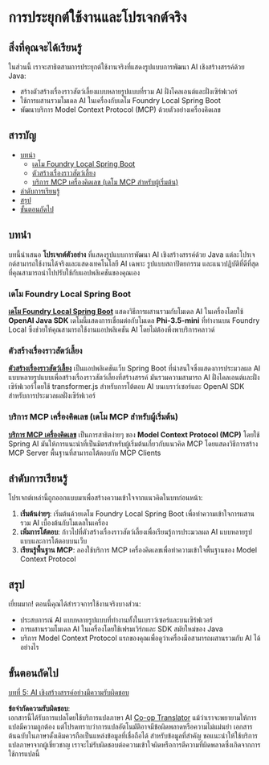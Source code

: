 <!--
CO_OP_TRANSLATOR_METADATA:
{
  "original_hash": "14c0a61ecc1cd2012a9c129236dfdf71",
  "translation_date": "2025-07-29T09:20:35+00:00",
  "source_file": "04-PracticalSamples/README.md",
  "language_code": "th"
}
-->
# การประยุกต์ใช้งานและโปรเจกต์จริง

## สิ่งที่คุณจะได้เรียนรู้
ในส่วนนี้ เราจะสาธิตสามการประยุกต์ใช้งานจริงที่แสดงรูปแบบการพัฒนา AI เชิงสร้างสรรค์ด้วย Java:
- สร้างตัวสร้างเรื่องราวสัตว์เลี้ยงแบบหลายรูปแบบที่รวม AI ฝั่งไคลเอนต์และฝั่งเซิร์ฟเวอร์
- ใช้การผสานรวมโมเดล AI ในเครื่องกับเดโม Foundry Local Spring Boot
- พัฒนาบริการ Model Context Protocol (MCP) ด้วยตัวอย่างเครื่องคิดเลข

## สารบัญ

- [บทนำ](../../../04-PracticalSamples)
  - [เดโม Foundry Local Spring Boot](../../../04-PracticalSamples)
  - [ตัวสร้างเรื่องราวสัตว์เลี้ยง](../../../04-PracticalSamples)
  - [บริการ MCP เครื่องคิดเลข (เดโม MCP สำหรับผู้เริ่มต้น)](../../../04-PracticalSamples)
- [ลำดับการเรียนรู้](../../../04-PracticalSamples)
- [สรุป](../../../04-PracticalSamples)
- [ขั้นตอนถัดไป](../../../04-PracticalSamples)

## บทนำ

บทนี้นำเสนอ **โปรเจกต์ตัวอย่าง** ที่แสดงรูปแบบการพัฒนา AI เชิงสร้างสรรค์ด้วย Java แต่ละโปรเจกต์สามารถใช้งานได้จริงและแสดงเทคโนโลยี AI เฉพาะ รูปแบบสถาปัตยกรรม และแนวปฏิบัติที่ดีที่สุดที่คุณสามารถนำไปปรับใช้กับแอปพลิเคชันของคุณเอง

### เดโม Foundry Local Spring Boot

**[เดโม Foundry Local Spring Boot](foundrylocal/README.md)** แสดงวิธีการผสานรวมกับโมเดล AI ในเครื่องโดยใช้ **OpenAI Java SDK** เดโมนี้แสดงการเชื่อมต่อกับโมเดล **Phi-3.5-mini** ที่ทำงานบน Foundry Local ซึ่งช่วยให้คุณสามารถใช้งานแอปพลิเคชัน AI โดยไม่ต้องพึ่งพาบริการคลาวด์

### ตัวสร้างเรื่องราวสัตว์เลี้ยง

**[ตัวสร้างเรื่องราวสัตว์เลี้ยง](petstory/README.md)** เป็นแอปพลิเคชันเว็บ Spring Boot ที่น่าสนใจซึ่งแสดงการประมวลผล AI แบบหลายรูปแบบเพื่อสร้างเรื่องราวสัตว์เลี้ยงที่สร้างสรรค์ มันรวมความสามารถ AI ฝั่งไคลเอนต์และฝั่งเซิร์ฟเวอร์โดยใช้ transformer.js สำหรับการโต้ตอบ AI บนเบราว์เซอร์และ OpenAI SDK สำหรับการประมวลผลฝั่งเซิร์ฟเวอร์

### บริการ MCP เครื่องคิดเลข (เดโม MCP สำหรับผู้เริ่มต้น)

**[บริการ MCP เครื่องคิดเลข](calculator/README.md)** เป็นการสาธิตง่ายๆ ของ **Model Context Protocol (MCP)** โดยใช้ Spring AI มันให้การแนะนำที่เป็นมิตรสำหรับผู้เริ่มต้นเกี่ยวกับแนวคิด MCP โดยแสดงวิธีการสร้าง MCP Server พื้นฐานที่สามารถโต้ตอบกับ MCP Clients

## ลำดับการเรียนรู้

โปรเจกต์เหล่านี้ถูกออกแบบมาเพื่อสร้างความเข้าใจจากแนวคิดในบทก่อนหน้า:

1. **เริ่มต้นง่ายๆ**: เริ่มต้นด้วยเดโม Foundry Local Spring Boot เพื่อทำความเข้าใจการผสานรวม AI เบื้องต้นกับโมเดลในเครื่อง
2. **เพิ่มการโต้ตอบ**: ก้าวไปที่ตัวสร้างเรื่องราวสัตว์เลี้ยงเพื่อเรียนรู้การประมวลผล AI แบบหลายรูปแบบและการโต้ตอบบนเว็บ
3. **เรียนรู้พื้นฐาน MCP**: ลองใช้บริการ MCP เครื่องคิดเลขเพื่อทำความเข้าใจพื้นฐานของ Model Context Protocol

## สรุป

เยี่ยมมาก! ตอนนี้คุณได้สำรวจการใช้งานจริงบางส่วน:

- ประสบการณ์ AI แบบหลายรูปแบบที่ทำงานทั้งในเบราว์เซอร์และบนเซิร์ฟเวอร์
- การผสานรวมโมเดล AI ในเครื่องโดยใช้เฟรมเวิร์กและ SDK สมัยใหม่ของ Java
- บริการ Model Context Protocol แรกของคุณเพื่อดูว่าเครื่องมือสามารถผสานรวมกับ AI ได้อย่างไร

## ขั้นตอนถัดไป

[บทที่ 5: AI เชิงสร้างสรรค์อย่างมีความรับผิดชอบ](../05-ResponsibleGenAI/README.md)

**ข้อจำกัดความรับผิดชอบ**:  
เอกสารนี้ได้รับการแปลโดยใช้บริการแปลภาษา AI [Co-op Translator](https://github.com/Azure/co-op-translator) แม้ว่าเราจะพยายามให้การแปลมีความถูกต้อง แต่โปรดทราบว่าการแปลอัตโนมัติอาจมีข้อผิดพลาดหรือความไม่แม่นยำ เอกสารต้นฉบับในภาษาดั้งเดิมควรถือเป็นแหล่งข้อมูลที่เชื่อถือได้ สำหรับข้อมูลที่สำคัญ ขอแนะนำให้ใช้บริการแปลภาษาจากผู้เชี่ยวชาญ เราจะไม่รับผิดชอบต่อความเข้าใจผิดหรือการตีความที่ผิดพลาดซึ่งเกิดจากการใช้การแปลนี้